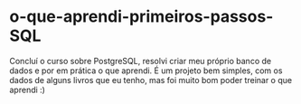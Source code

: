 # o-que-aprendi-primeiros-passos-SQL
Concluí o curso sobre PostgreSQL, resolvi criar meu próprio banco de dados e por em prática o que aprendi.
É um projeto bem simples, com os dados de alguns livros que eu tenho, mas foi muito bom poder treinar o que aprendi :)
